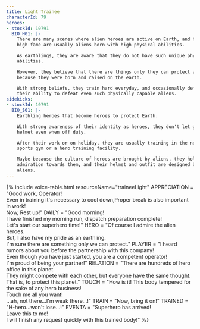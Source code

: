 ```yaml
---
title: Light Trainee
characterId: 79
heroes:
- stockId: 10791
  BIO_H01: |-
    There are many scenes where alien heroes are active on Earth, and heroes with
    high fame are usually aliens born with high physical abilities.

    As earthlings, they are aware that they do not have such unique physical
    abilities.

    However, they believe that there are things only they can protect and confront
    because they were born and raised on the earth.

    With strong beliefs, they train hard everyday, and occasionally demonstrate
    their ability to defeat even such physically capable aliens.
sidekicks:
- stockId: 10791
  BIO_S01: |-
    Earthling heroes that become heroes to protect Earth.

    With strong awareness of their identity as heroes, they don't let go of their
    helmet even when off duty.

    After their work or on holiday, they are usually training in the neighborhood
    sports gym or a hero training facility.

    Maybe because the culture of heroes are brought by aliens, they hold high
    admiration towards them, and their helmet and outfit are designed based on
    aliens.
---
```


{% include voice-table.html resourceName="traineeLight"
APPRECIATION = "Good work, Operator!<br>Even in training it's necessary to cool down,Proper break is also important in work!<br>Now, Rest up!"
DAILY = "Good morning!<br>I have finished my morning run, dispatch preparation complete!<br>Let's start our superhero time!"
HERO = "Of course I admire the alien heroes.<br>But, I also have my pride as an earthling.<br>I'm sure there are something only we can protect."
PLAYER = "I heard rumors about you before the partnership with this company!<br>Even though you have just started, you are a competent operator!<br>I'm proud of being your partner!"
RELATION = "There are hundreds of hero office in this planet.<br>They might compete with each other, but everyone have the same thought.<br>That is, to protect this planet."
TOUCH = "How is it! This body tempered for the sake of any hero business!<br>Touch me all you want!<br>…ah, not there…I'm weak there…!"
TRAIN = "Now, bring it on!"
TRAINED = "H-hero…won't lose…!"
EVENTA = "Superhero has arrived!<br>Leave this to me!<br>I will finish any request quickly with this trained body!"
%}


